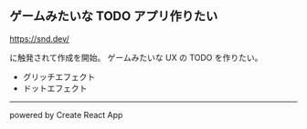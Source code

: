 ## ゲームみたいな TODO アプリ作りたい

https://snd.dev/

に触発されて作成を開始。
ゲームみたいな UX の TODO を作りたい。

- グリッチエフェクト
- ドットエフェクト

---

powered by Create React App
